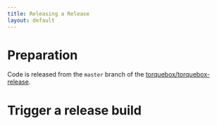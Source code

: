 ```yaml
---
title: Releasing a Release
layout: default
---
```


[release-repo]: http://github.com/torquebox/torquebox-release

# Preparation

Code is released from the `master` branch of the [torquebox/torquebox-release][release-repo].

# Trigger a release build



